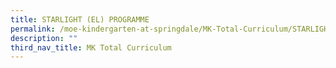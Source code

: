 ```yaml
---
title: STARLIGHT (EL) PROGRAMME
permalink: /moe-kindergarten-at-springdale/MK-Total-Curriculum/STARLIGHT-EL-PROGRAMME
description: ""
third_nav_title: MK Total Curriculum
---
```

